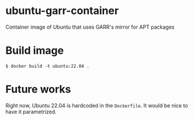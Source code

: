 # ubuntu-garr-container
Container image of Ubuntu that uses GARR's mirror for APT packages

# Build image

```
$ docker build -t ubuntu:22.04 .
```

# Future works

Right now, Ubuntu 22.04 is hardcoded in the `Dockerfile`. It would be nice to have it parametrized.

